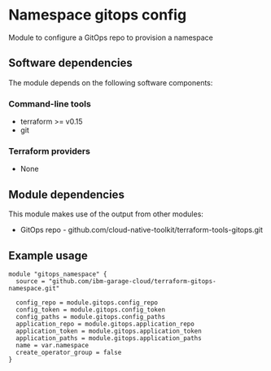 # Namespace gitops config
 
Module to configure a GitOps repo to provision a namespace


## Software dependencies

The module depends on the following software components:

### Command-line tools

- terraform >= v0.15
- git

### Terraform providers

- None

## Module dependencies

This module makes use of the output from other modules:

- GitOps repo - github.com/cloud-native-toolkit/terraform-tools-gitops.git

## Example usage

```hcl-terraform
module "gitops_namespace" {
  source = "github.com/ibm-garage-cloud/terraform-gitops-namespace.git"

  config_repo = module.gitops.config_repo
  config_token = module.gitops.config_token
  config_paths = module.gitops.config_paths
  application_repo = module.gitops.application_repo
  application_token = module.gitops.application_token
  application_paths = module.gitops.application_paths
  name = var.namespace
  create_operator_group = false
}
```

